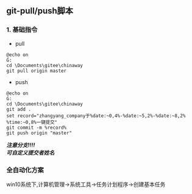 ## git-pull/push脚本
### 1. 基础指令
- pull  
```
@echo on 
G:
cd \Documents\gitee\chinaway
git pull origin master

```
- push
```
@echo on
G:
cd \Documents\gitee\chinaway
git add .
set record="zhangyang_company于%date:~0,4%-%date:~5,2%-%date:~8,2% %time:~0,8%一键提交"
git commit -m %record%
git push origin "master"
``` 
***注意分支!!!!***  
***可自定义提交者姓名***

### 全自动化方案
win10系统下,计算机管理->系统工具->任务计划程序->创建基本任务